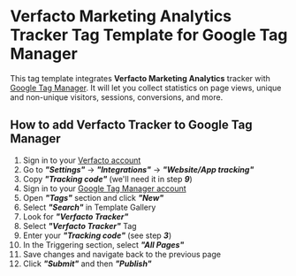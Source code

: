 # Verfacto Marketing Analytics Tracker Tag Template for Google Tag Manager
This tag template integrates **Verfacto Marketing Analytics** tracker with [Google Tag Manager](https://tagmanager.google.com/). It will let you collect statistics on page views, unique and non-unique visitors, sessions, conversions, and more.

## How to add Verfacto Tracker to Google Tag Manager
1. Sign in to your [Verfacto account](https://backoffice.verfacto.com)
2. Go to ***"Settings"*** -> ***"Integrations"*** -> ***"Website/App tracking"***
3. Copy ***"Tracking code"*** (we'll need it in step ***9***)
4. Sign in to your [Google Tag Manager account](https://tagmanager.google.com)
5. Open ***"Tags"*** section and click ***"New"***
6. Select ***"Search"*** in Template Gallery
7. Look for ***"Verfacto Tracker"***
8. Select ***"Verfacto Tracker"*** Tag
9. Enter your ***"Tracking code"*** (see step ***3***)
10. In the Triggering section, select ***"All Pages"***
11. Save changes and navigate back to the previous page
12. Click ***"Submit"*** and then ***"Publish"***